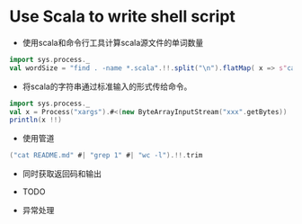 # Use Scala to write shell script
* 使用scala和命令行工具计算scala源文件的单词数量
```scala
import sys.process._
val wordSize = "find . -name *.scala".!!.split("\n").flatMap( x => s"cat $x".!!.split("""\s+|\n""")).length
```

* 将scala的字符串通过标准输入的形式传给命令。
```scala
import sys.process._
val x = Process("xargs").#<(new ByteArrayInputStream("xxx".getBytes))
println(x !!)
```

* 使用管道
```scala
("cat README.md" #| "grep 1" #| "wc -l").!!.trim
```

* 同时获取返回码和输出
* TODO

* 异常处理
